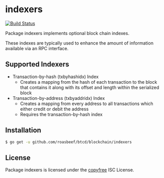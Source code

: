 indexers
========

[![Build Status](https://travis-ci.org/roasbeef/btcd.png?branch=master)](https://travis-ci.org/roasbeef/btcd)

Package indexers implements optional block chain indexes.

These indexes are typically used to enhance the amount of information available
via an RPC interface.

## Supported Indexers

- Transaction-by-hash (txbyhashidx) Index
  - Creates a mapping from the hash of each transaction to the block that
    contains it along with its offset and length within the serialized block
- Transaction-by-address (txbyaddridx) Index
  - Creates a mapping from every address to all transactions which either credit
    or debit the address
  - Requires the transaction-by-hash index

## Installation

```bash
$ go get -u github.com/roasbeef/btcd/blockchain/indexers
```

## License

Package indexers is licensed under the [copyfree](http://copyfree.org) ISC
License.
